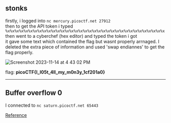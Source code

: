 ## stonks 

firstly, i logged into `nc mercury.picoctf.net 27912 `
\
then to get the API token i typed `%x%x%x%x%x%x%x%x%x%x%x%x%x%x%x%x%x%x%x%x%x%x%x%x%x%x%x%x%x%x%x%x%x%x%x`
\
then went to a cyberchef (hex editor) and typed the token i got 
\
it gave some text which contained the flag but wasnt properly arrnaged. I deleted the extra piece of information and used 'swap endiannes' to get the flag properly.

![Screenshot 2023-11-14 at 4 43 02 PM](https://github.com/ArnDev7/picoCTF_writeup/assets/148140634/fda4f76f-0eab-4c8d-a6bb-a051c7ece820)

flag: **picoCTF{I_l05t_4ll_my_m0n3y_1cf201a0}**

---

## Buffer overflow 0

I connected to `nc saturn.picoctf.net 65443` 


[Reference](https://programmingfire.com/picoctf-2022-binary-exploitation-buffer-overflow-0)


